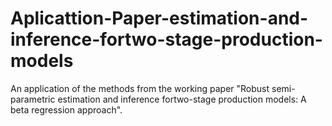 # Aplicattion-Paper-estimation-and-inference-fortwo-stage-production-models
An application of the methods from the working paper "Robust semi-parametric estimation and inference fortwo-stage production models:  A beta regression approach".
